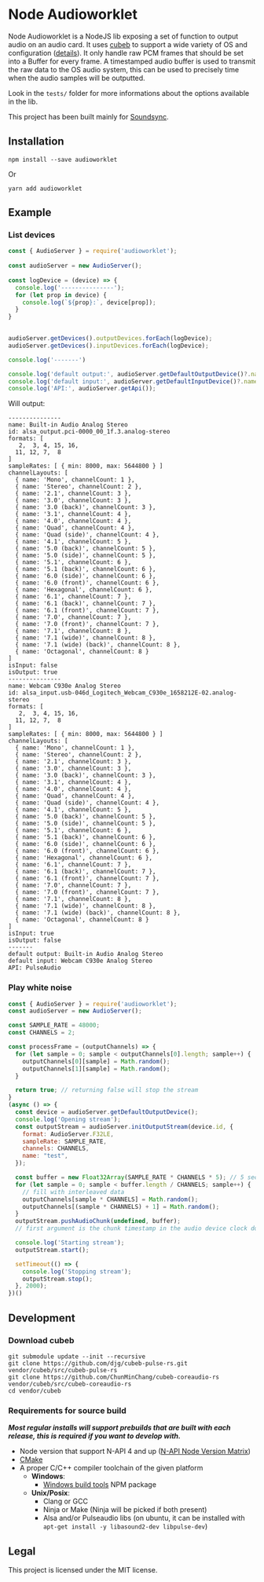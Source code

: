 # Node Audioworklet

Node Audioworklet is a NodeJS lib exposing a set of function to output audio on an audio card. It uses [cubeb](https://github.com/kinetiknz/cubeb) to support a wide variety of OS and configuration ([details](https://github.com/kinetiknz/cubeb/wiki/Backend-Support)). It only handle raw PCM frames that should be set into a Buffer for every frame. A timestamped audio buffer is used to transmit the raw data to the OS audio system, this can be used to precisely time when the audio samples will be outputted.

Look in the `tests/` folder for more informations about the options available in the lib.

This project has been built mainly for [Soundsync](https://soundsync.app).

## Installation

```
npm install --save audioworklet
```

Or

```
yarn add audioworklet
```

## Example

### List devices

```javascript
const { AudioServer } = require('audioworklet');
 
const audioServer = new AudioServer();
 
const logDevice = (device) => {
  console.log('---------------');
  for (let prop in device) {
    console.log(`${prop}:`, device[prop]);
  }
}
 

audioServer.getDevices().outputDevices.forEach(logDevice);
audioServer.getDevices().inputDevices.forEach(logDevice);

console.log('-------')

console.log('default output:', audioServer.getDefaultOutputDevice()?.name);
console.log('default input:', audioServer.getDefaultInputDevice()?.name);
console.log('API:', audioServer.getApi());
```

Will output:

```
---------------
name: Built-in Audio Analog Stereo
id: alsa_output.pci-0000_00_1f.3.analog-stereo
formats: [
   2,  3, 4, 15, 16,
  11, 12, 7,  8
]
sampleRates: [ { min: 8000, max: 5644800 } ]
channelLayouts: [
  { name: 'Mono', channelCount: 1 },
  { name: 'Stereo', channelCount: 2 },
  { name: '2.1', channelCount: 3 },
  { name: '3.0', channelCount: 3 },
  { name: '3.0 (back)', channelCount: 3 },
  { name: '3.1', channelCount: 4 },
  { name: '4.0', channelCount: 4 },
  { name: 'Quad', channelCount: 4 },
  { name: 'Quad (side)', channelCount: 4 },
  { name: '4.1', channelCount: 5 },
  { name: '5.0 (back)', channelCount: 5 },
  { name: '5.0 (side)', channelCount: 5 },
  { name: '5.1', channelCount: 6 },
  { name: '5.1 (back)', channelCount: 6 },
  { name: '6.0 (side)', channelCount: 6 },
  { name: '6.0 (front)', channelCount: 6 },
  { name: 'Hexagonal', channelCount: 6 },
  { name: '6.1', channelCount: 7 },
  { name: '6.1 (back)', channelCount: 7 },
  { name: '6.1 (front)', channelCount: 7 },
  { name: '7.0', channelCount: 7 },
  { name: '7.0 (front)', channelCount: 7 },
  { name: '7.1', channelCount: 8 },
  { name: '7.1 (wide)', channelCount: 8 },
  { name: '7.1 (wide) (back)', channelCount: 8 },
  { name: 'Octagonal', channelCount: 8 }
]
isInput: false
isOutput: true
---------------
name: Webcam C930e Analog Stereo
id: alsa_input.usb-046d_Logitech_Webcam_C930e_1658212E-02.analog-stereo
formats: [
   2,  3, 4, 15, 16,
  11, 12, 7,  8
]
sampleRates: [ { min: 8000, max: 5644800 } ]
channelLayouts: [
  { name: 'Mono', channelCount: 1 },
  { name: 'Stereo', channelCount: 2 },
  { name: '2.1', channelCount: 3 },
  { name: '3.0', channelCount: 3 },
  { name: '3.0 (back)', channelCount: 3 },
  { name: '3.1', channelCount: 4 },
  { name: '4.0', channelCount: 4 },
  { name: 'Quad', channelCount: 4 },
  { name: 'Quad (side)', channelCount: 4 },
  { name: '4.1', channelCount: 5 },
  { name: '5.0 (back)', channelCount: 5 },
  { name: '5.0 (side)', channelCount: 5 },
  { name: '5.1', channelCount: 6 },
  { name: '5.1 (back)', channelCount: 6 },
  { name: '6.0 (side)', channelCount: 6 },
  { name: '6.0 (front)', channelCount: 6 },
  { name: 'Hexagonal', channelCount: 6 },
  { name: '6.1', channelCount: 7 },
  { name: '6.1 (back)', channelCount: 7 },
  { name: '6.1 (front)', channelCount: 7 },
  { name: '7.0', channelCount: 7 },
  { name: '7.0 (front)', channelCount: 7 },
  { name: '7.1', channelCount: 8 },
  { name: '7.1 (wide)', channelCount: 8 },
  { name: '7.1 (wide) (back)', channelCount: 8 },
  { name: 'Octagonal', channelCount: 8 }
]
isInput: true
isOutput: false
-------
default output: Built-in Audio Analog Stereo
default input: Webcam C930e Analog Stereo
API: PulseAudio
```

### Play white noise

```javascript
const { AudioServer } = require('audioworklet');
const audioServer = new AudioServer();

const SAMPLE_RATE = 48000;
const CHANNELS = 2;

const processFrame = (outputChannels) => {
  for (let sample = 0; sample < outputChannels[0].length; sample++) {
    outputChannels[0][sample] = Math.random();
    outputChannels[1][sample] = Math.random();
  }

  return true; // returning false will stop the stream
}
(async () => {
  const device = audioServer.getDefaultOutputDevice();
  console.log('Opening stream');
  const outputStream = audioServer.initOutputStream(device.id, {
    format: AudioServer.F32LE,
    sampleRate: SAMPLE_RATE,
    channels: CHANNELS,
    name: "test",
  });

  const buffer = new Float32Array(SAMPLE_RATE * CHANNELS * 5); // 5 seconds buffer
  for (let sample = 0; sample < buffer.length / CHANNELS; sample++) {
    // fill with interleaved data
    outputChannels[sample * CHANNELS] = Math.random();
    outputChannels[(sample * CHANNELS) + 1] = Math.random();
  }
  outputStream.pushAudioChunk(undefined, buffer);
  // first argument is the chunk timestamp in the audio device clock domain, if undefined, will be contiguous to the last pushed chunk

  console.log('Starting stream');
  outputStream.start();

  setTimeout(() => {
    console.log('Stopping stream');
    outputStream.stop();
  }, 2000);
})()
```

## Development

### Download cubeb

```
git submodule update --init --recursive
git clone https://github.com/djg/cubeb-pulse-rs.git vendor/cubeb/src/cubeb-pulse-rs
git clone https://github.com/ChunMinChang/cubeb-coreaudio-rs vendor/cubeb/src/cubeb-coreaudio-rs
cd vendor/cubeb
```

### Requirements for source build

***Most regular installs will support prebuilds that are built with each release, this is required if you want to develop with.***

* Node version that support N-API 4 and up ([N-API Node Version Matrix](https://nodejs.org/docs/latest/api/n-api.html#n_api_n_api_version_matrix))
* [CMake](http://www.cmake.org/download/)
* A proper C/C++ compiler toolchain of the given platform
    * **Windows**:
        * [Windows build tools](https://www.npmjs.com/package/windows-build-tools) NPM package
    * **Unix/Posix**:
        * Clang or GCC
        * Ninja or Make (Ninja will be picked if both present)
        * Alsa and/or Pulseaudio libs (on ubuntu, it can be installed with `apt-get install -y libasound2-dev libpulse-dev`)

## Legal

This project is licensed under the MIT license.
